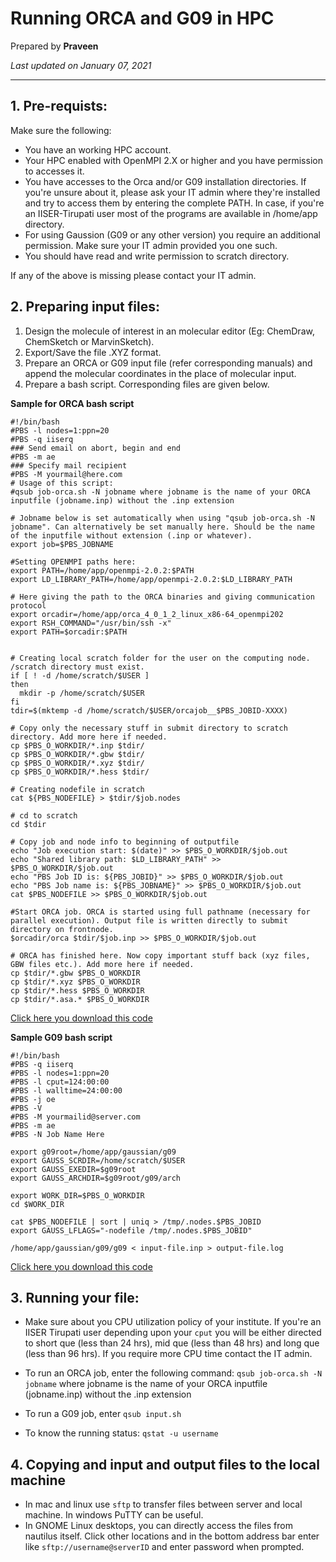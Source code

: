 # Running ORCA and G09 in HPC

Prepared by **Praveen**

*Last updated on January 07, 2021*

---

## 1. Pre-requists:

Make sure the following:

* You have an working HPC account.
* Your HPC enabled with OpenMPI 2.X or higher and you have permission to accesses it.
* You have accesses to the Orca and/or G09 installation directories. If you're unsure about it, please ask your IT admin where they're installed and try to access them by entering the complete PATH. In case, if you're an IISER-Tirupati user most of the programs are available in /home/app directory.
* For using Gaussion (G09 or any other version) you require an additional permission. Make sure your IT admin provided you one such.
* You should have read and write permission to scratch directory.

If any of the above is missing please contact your IT admin.

## 2. Preparing input files:

1. Design the molecule of interest in an molecular editor (Eg: ChemDraw, ChemSketch or MarvinSketch).
2. Export/Save the file .XYZ format.
3. Prepare an ORCA or G09 input file (refer corresponding manuals) and append the molecular coordinates in the place of molecular input.
4. Prepare a bash script. Corresponding files are given below.

**Sample for ORCA bash script**

```
#!/bin/bash
#PBS -l nodes=1:ppn=20
#PBS -q iiserq
### Send email on abort, begin and end
#PBS -m ae
### Specify mail recipient
#PBS -M yourmail@here.com
# Usage of this script:
#qsub job-orca.sh -N jobname where jobname is the name of your ORCA inputfile (jobname.inp) without the .inp extension

# Jobname below is set automatically when using "qsub job-orca.sh -N jobname". Can alternatively be set manually here. Should be the name of the inputfile without extension (.inp or whatever).
export job=$PBS_JOBNAME

#Setting OPENMPI paths here:
export PATH=/home/app/openmpi-2.0.2:$PATH
export LD_LIBRARY_PATH=/home/app/openmpi-2.0.2:$LD_LIBRARY_PATH

# Here giving the path to the ORCA binaries and giving communication protocol
export orcadir=/home/app/orca_4_0_1_2_linux_x86-64_openmpi202
export RSH_COMMAND="/usr/bin/ssh -x"
export PATH=$orcadir:$PATH


# Creating local scratch folder for the user on the computing node. /scratch directory must exist. 
if [ ! -d /home/scratch/$USER ]
then
  mkdir -p /home/scratch/$USER
fi
tdir=$(mktemp -d /home/scratch/$USER/orcajob__$PBS_JOBID-XXXX)

# Copy only the necessary stuff in submit directory to scratch directory. Add more here if needed.
cp $PBS_O_WORKDIR/*.inp $tdir/
cp $PBS_O_WORKDIR/*.gbw $tdir/
cp $PBS_O_WORKDIR/*.xyz $tdir/
cp $PBS_O_WORKDIR/*.hess $tdir/

# Creating nodefile in scratch
cat ${PBS_NODEFILE} > $tdir/$job.nodes

# cd to scratch
cd $tdir

# Copy job and node info to beginning of outputfile
echo "Job execution start: $(date)" >> $PBS_O_WORKDIR/$job.out
echo "Shared library path: $LD_LIBRARY_PATH" >> $PBS_O_WORKDIR/$job.out
echo "PBS Job ID is: ${PBS_JOBID}" >> $PBS_O_WORKDIR/$job.out
echo "PBS Job name is: ${PBS_JOBNAME}" >> $PBS_O_WORKDIR/$job.out
cat $PBS_NODEFILE >> $PBS_O_WORKDIR/$job.out

#Start ORCA job. ORCA is started using full pathname (necessary for parallel execution). Output file is written directly to submit directory on frontnode.
$orcadir/orca $tdir/$job.inp >> $PBS_O_WORKDIR/$job.out

# ORCA has finished here. Now copy important stuff back (xyz files, GBW files etc.). Add more here if needed.
cp $tdir/*.gbw $PBS_O_WORKDIR
cp $tdir/*.xyz $PBS_O_WORKDIR
cp $tdir/*.hess $PBS_O_WORKDIR
cp $tdir/*.asa.* $PBS_O_WORKDIR

```

[Click here you download this code](job-orca.sh)

**Sample G09 bash script**

```
#!/bin/bash
#PBS -q iiserq
#PBS -l nodes=1:ppn=20
#PBS -l cput=124:00:00
#PBS -l walltime=24:00:00
#PBS -j oe
#PBS -V
#PBS -M yourmailid@server.com
#PBS -m ae
#PBS -N Job Name Here

export g09root=/home/app/gaussian/g09
export GAUSS_SCRDIR=/home/scratch/$USER
export GAUSS_EXEDIR=$g09root
export GAUSS_ARCHDIR=$g09root/g09/arch

export WORK_DIR=$PBS_O_WORKDIR
cd $WORK_DIR

cat $PBS_NODEFILE | sort | uniq > /tmp/.nodes.$PBS_JOBID
export GAUSS_LFLAGS="-nodefile /tmp/.nodes.$PBS_JOBID"

/home/app/gaussian/g09/g09 < input-file.inp > output-file.log
```

[Click here you download this code](input.sh)

## 3. Running your file:

* Make sure about you CPU utilization policy of your institute. If you're an IISER Tirupati user depending upon your `cput` you will be either directed to short que (less than 24 hrs), mid que (less than 48 hrs) and long que (less than 96 hrs). If you require more CPU time contact the IT admin.

* To run an ORCA job, enter the following command: `qsub job-orca.sh -N jobname` where jobname is the name of your ORCA inputfile (jobname.inp) without the .inp extension

* To run a G09 job, enter `qsub input.sh`

* To know the running status: `qstat -u username`

## 4. Copying and input and output files to the local machine

* In mac and linux use `sftp` to transfer files between server and local machine. In windows PuTTY can be useful.
* In GNOME Linux desktops, you can directly access the files from nautilus itself. Click other locations and in the bottom address bar enter like `sftp://username@serverID` and enter password when prompted. 
